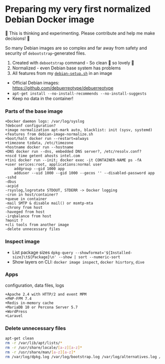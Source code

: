 # Preparing my very first normalized Debian Docker image

🚧 This is thinking and experimenting. Please contribute and help me make decisions! 🚧

So many Debian images are so complex and far away from safety and security of `debootstrap`-generated files.

1. Created with `debootstrap` command - So clean 🤩 so lovely 🤩
2. Normalized - even Debian base system has problems
3. All features from my [`debian-setup.sh`](https://github.com/szepeviktor/debian-server-tools/blob/master/debian-setup/debian-setup.sh) in an image


- Official Debian images: https://github.com/debuerreotype/debuerreotype
- `apt-get install --no-install-recommends --no-install-suggests`
- Keep no data in the container!

### Parts of the base image

```
+Docker daemon logs: /var/log/syslog
?debconf configuration?
+image normalization apt-mark auto, blacklist: init (sysv, systemd) <features from debian-image-normalize.sh
+boot/halt docker run --restart=always
+timezone tzdata, /etc/timezone
+hostname docker run --hostname
+DNS docker run --dns, embedded DNS server?, /etc/resolv.conf?
+nscd time getent ahosts intel.com
+tini docker run --init; docker exec -it CONTAINER-NAME ps -fA
+user serices:root, applications:normal user
    addgroup --gid 1000 app
    adduser --uid 1000 --gid 1000 --gecos '' --disabled-password app
-sshd
-dbus
-acpid
-rsyslog,logrotate STDOUT, STDERR -> Docker logging
-cron in host/container?
+queue in container
-mail SMTP & disable mail() or msmtp-mta
-chrony from host
-haveged from host
-irqbalance from host
?monit ?
+cli tools from another image
-delete unnecessary files
```

### Inspect image

- List package sizes `dpkg-query --showformat='${Installed-size}\t${Package}\n' --show | sort --numeric-sort`
- Show layers on CLI: `docker image inspect`, `docker hisrtory`, `dive`

### Apps

configuration, data files, logs

```
+Apache 2.4 with HTTP/2 and event MPM
+PHP-FPM 7.4
+Redis in-memory cache
+MariaDB 10 or Percona Server 5.7
+WordPress
+Laravel
```

### Delete unnecessary files

```bash
apt-get clean
rm -r /var/lib/apt/lists/*
rm -r /usr/share/locale/[a-z][a-z]*
rm -r /usr/share/man/[a-z][a-z]*
rm /var/log/dpkg.log /var/log/bootstrap.log /var/log/alternatives.log /var/cache/ldconfig/aux-cache
```
